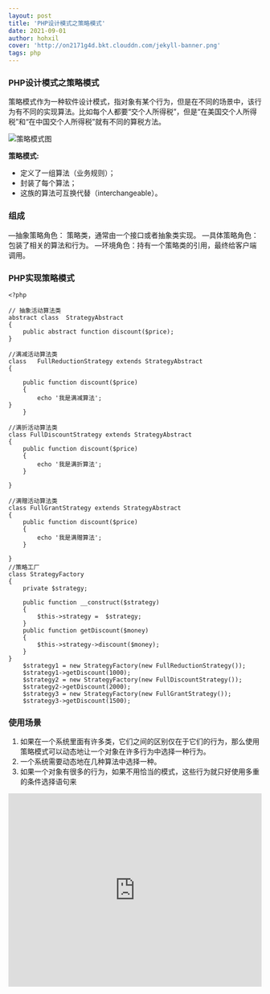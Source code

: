 ```yaml
---
layout: post
title: 'PHP设计模式之策略模式'
date: 2021-09-01
author: hohxil
cover: 'http://on2171g4d.bkt.clouddn.com/jekyll-banner.png'
tags: php
---
```


### PHP设计模式之策略模式

策略模式作为一种软件设计模式，指对象有某个行为，但是在不同的场景中，该行为有不同的实现算法。比如每个人都要“交个人所得税”，但是“在美国交个人所得税”和“在中国交个人所得税”就有不同的算税方法。

![策略模式图](https://img0.baidu.com/it/u=2268511659,2006978202&fm=26&fmt=auto&gp=0.jpg "策略")


**策略模式:**

* 定义了一组算法（业务规则）；
* 封装了每个算法；
* 这族的算法可互换代替（interchangeable）。

### 组成

—抽象策略角色： 策略类，通常由一个接口或者抽象类实现。
—具体策略角色：包装了相关的算法和行为。
—环境角色：持有一个策略类的引用，最终给客户端调用。

### PHP实现策略模式

```
<?php

// 抽象活动算法类
abstract class  StrategyAbstract
{
    public abstract function discount($price);
}

//满减活动算法类
class   FullReductionStrategy extends StrategyAbstract
{

    public function discount($price)
    {
        echo '我是满减算法';
}
    }

//满折活动算法类
class FullDiscountStrategy extends StrategyAbstract
{
    public function discount($price)
    {
        echo '我是满折算法';
    }

}

//满赠活动算法类
class FullGrantStrategy extends StrategyAbstract
{
    public function discount($price)
    {
        echo '我是满赠算法';
    }

}
//策略工厂
class StrategyFactory
{
    private $strategy;

    public function __construct($strategy)
    {
        $this->strategy =  $strategy;
    }
    public function getDiscount($money)
    {
        $this->strategy->discount($money);
    }
}
    $strategy1 = new StrategyFactory(new FullReductionStrategy());
    $strategy1->getDiscount(1000);
    $strategy2 = new StrategyFactory(new FullDiscountStrategy());
    $strategy2->getDiscount(2000);
    $strategy3 = new StrategyFactory(new FullGrantStrategy());
    $strategy3->getDiscount(1500);
```


### 使用场景
1. 如果在一个系统里面有许多类，它们之间的区别仅在于它们的行为，那么使用策略模式可以动态地让一个对象在许多行为中选择一种行为。
2. 一个系统需要动态地在几种算法中选择一种。 
3. 如果一个对象有很多的行为，如果不用恰当的模式，这些行为就只好使用多重的条件选择语句来

<iframe type="text/html" width="100%" height="385" src="http://www.youtube.com/embed/gfmjMWjn-Xg" frameborder="0"></iframe>